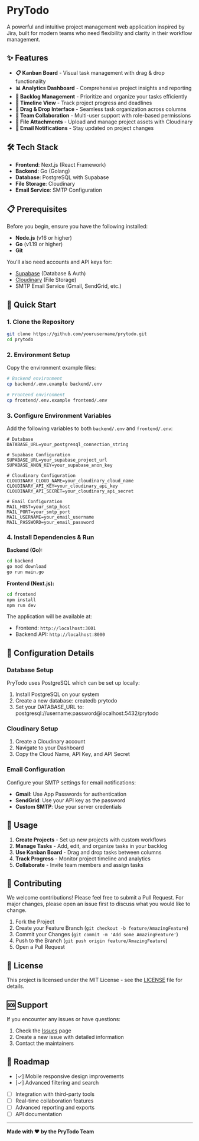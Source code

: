 # PryTodo

A powerful and intuitive project management web application inspired by Jira, built for modern teams who need flexibility and clarity in their workflow management.

## ✨ Features

- **📋 Kanban Board** - Visual task management with drag & drop functionality
- **📊 Analytics Dashboard** - Comprehensive project insights and reporting
- **📝 Backlog Management** - Prioritize and organize your tasks efficiently
- **📅 Timeline View** - Track project progress and deadlines
- **🎯 Drag & Drop Interface** - Seamless task organization across columns
- **👥 Team Collaboration** - Multi-user support with role-based permissions
- **📸 File Attachments** - Upload and manage project assets with Cloudinary
- **📧 Email Notifications** - Stay updated on project changes

## 🛠️ Tech Stack

- **Frontend**: Next.js (React Framework)
- **Backend**: Go (Golang)
- **Database**: PostgreSQL with Supabase
- **File Storage**: Cloudinary
- **Email Service**: SMTP Configuration

## 📋 Prerequisites

Before you begin, ensure you have the following installed:

- **Node.js** (v16 or higher)
- **Go** (v1.19 or higher)
- **Git**

You'll also need accounts and API keys for:
- [Supabase](https://supabase.com/) (Database & Auth)
- [Cloudinary](https://cloudinary.com/) (File Storage)
- SMTP Email Service (Gmail, SendGrid, etc.)

## 🚀 Quick Start

### 1. Clone the Repository

```bash
git clone https://github.com/yourusername/prytodo.git
cd prytodo
```

### 2. Environment Setup

Copy the environment example files:

```bash
# Backend environment
cp backend/.env.example backend/.env

# Frontend environment  
cp frontend/.env.example frontend/.env
```

### 3. Configure Environment Variables

Add the following variables to both `backend/.env` and `frontend/.env`:

```env
# Database
DATABASE_URL=your_postgresql_connection_string

# Supabase Configuration
SUPABASE_URL=your_supabase_project_url
SUPABASE_ANON_KEY=your_supabase_anon_key

# Cloudinary Configuration
CLOUDINARY_CLOUD_NAME=your_cloudinary_cloud_name
CLOUDINARY_API_KEY=your_cloudinary_api_key
CLOUDINARY_API_SECRET=your_cloudinary_api_secret

# Email Configuration
MAIL_HOST=your_smtp_host
MAIL_PORT=your_smtp_port
MAIL_USERNAME=your_email_username
MAIL_PASSWORD=your_email_password
```

### 4. Install Dependencies & Run

**Backend (Go):**
```bash
cd backend
go mod download
go run main.go
```

**Frontend (Next.js):**
```bash
cd frontend
npm install
npm run dev
```

The application will be available at:
- Frontend: `http://localhost:3001`
- Backend API: `http://localhost:8000`

## 🔧 Configuration Details

### Database Setup
PryTodo uses PostgreSQL which can be set up locally:
1. Install PostgreSQL on your system
2. Create a new database: createdb prytodo
3. Set your DATABASE_URL to: postgresql://username:password@localhost:5432/prytodo

### Cloudinary Setup
1. Create a Cloudinary account
2. Navigate to your Dashboard
3. Copy the Cloud Name, API Key, and API Secret

### Email Configuration
Configure your SMTP settings for email notifications:
- **Gmail**: Use App Passwords for authentication
- **SendGrid**: Use your API key as the password
- **Custom SMTP**: Use your server credentials

## 📱 Usage

1. **Create Projects** - Set up new projects with custom workflows
2. **Manage Tasks** - Add, edit, and organize tasks in your backlog
3. **Use Kanban Board** - Drag and drop tasks between columns
4. **Track Progress** - Monitor project timeline and analytics
5. **Collaborate** - Invite team members and assign tasks

## 🤝 Contributing

We welcome contributions! Please feel free to submit a Pull Request. For major changes, please open an issue first to discuss what you would like to change.

1. Fork the Project
2. Create your Feature Branch (`git checkout -b feature/AmazingFeature`)
3. Commit your Changes (`git commit -m 'Add some AmazingFeature'`)
4. Push to the Branch (`git push origin feature/AmazingFeature`)
5. Open a Pull Request

## 📄 License

This project is licensed under the MIT License - see the [LICENSE](LICENSE) file for details.

## 🆘 Support

If you encounter any issues or have questions:

1. Check the [Issues](https://github.com/yourusername/prytodo/issues) page
2. Create a new issue with detailed information
3. Contact the maintainers

## 🎯 Roadmap

- [&check;] Mobile responsive design improvements
- [&check;] Advanced filtering and search
- [ ] Integration with third-party tools
- [ ] Real-time collaboration features
- [ ] Advanced reporting and exports
- [ ] API documentation

---

**Made with ❤️ by the PryTodo Team**